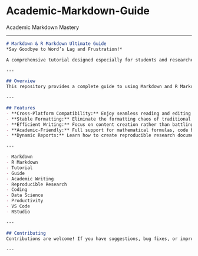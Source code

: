 # Academic-Markdown-Guide
Academic Markdown Mastery
<!-- SEO优化元数据 -->
<meta name="keywords" content="Markdown, 学术写作, R Markdown, LaTeX, 论文模板, 科研工具">
<meta name="description" content="开源学术写作解决方案：整合Markdown+LaTeX+R的全流程论文写作指南，提供开箱即用的毕业论文模板与自动化工作流">

---

```markdown
# Markdown & R Markdown Ultimate Guide  
*Say Goodbye to Word’s Lag and Frustration!*

A comprehensive tutorial designed especially for students and researchers. Learn how to master Markdown and R Markdown for efficient academic writing and coding—no more lost documents or formatting nightmares!

---

## Overview
This repository provides a complete guide to using Markdown and R Markdown. It covers everything from basic syntax to advanced applications, including tips on setting up your environment in VS Code and RStudio. Whether you're a beginner or a seasoned user, you'll find valuable insights to boost your productivity.

---

## Features
- **Cross-Platform Compatibility:** Enjoy seamless reading and editing on any device.
- **Stable Formatting:** Eliminate the formatting chaos of traditional word processors.
- **Efficient Writing:** Focus on content creation rather than battling with formatting.
- **Academic-Friendly:** Full support for mathematical formulas, code blocks, and more.
- **Dynamic Reports:** Learn how to create reproducible research documents with R Markdown.

---

- Markdown
- R Markdown
- Tutorial
- Guide
- Academic Writing
- Reproducible Research
- Coding
- Data Science
- Productivity
- VS Code
- RStudio

---

## Contributing
Contributions are welcome! If you have suggestions, bug fixes, or improvements, please open an issue or submit a pull request.

---
```
